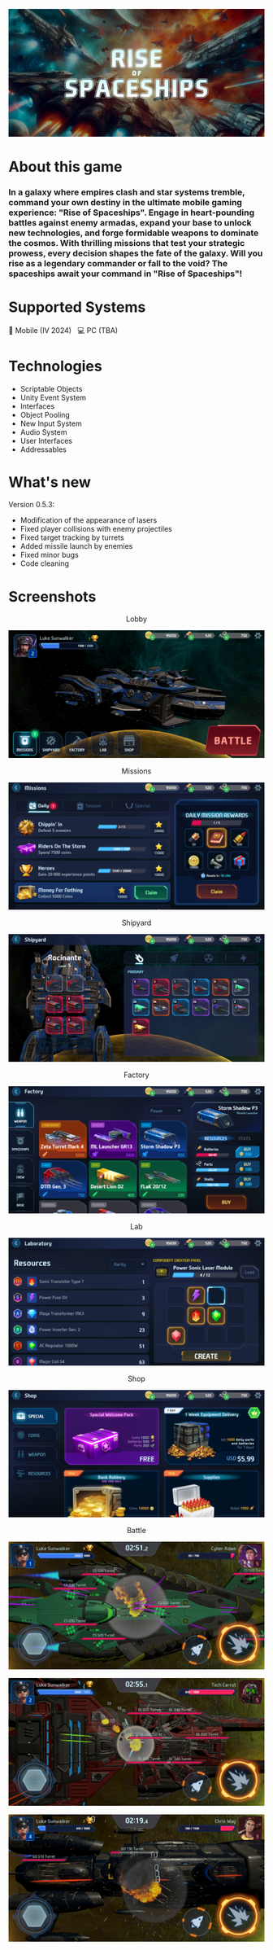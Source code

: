 <div align="center">

[![Rise of Spaceships](assets/ross-title.jpg)](https://github.com/ExtendMedia/RoSS-Code)

</div>

# About this game

### In a galaxy where empires clash and star systems tremble, command your own destiny in the ultimate mobile gaming experience: "Rise of Spaceships". Engage in heart-pounding battles against enemy armadas, expand your base to unlock new technologies, and forge formidable weapons to dominate the cosmos. With thrilling missions that test your strategic prowess, every decision shapes the fate of the galaxy. Will you rise as a legendary commander or fall to the void? The spaceships await your command in "Rise of Spaceships"!

# Supported Systems

:iphone: Mobile (IV 2024)&nbsp;&nbsp;&nbsp;:computer: PC (TBA)

# Technologies 

- Scriptable Objects
- Unity Event System
- Interfaces
- Object Pooling
- New Input System
- Audio System
- User Interfaces
- Addressables

# What's new

Version 0.5.3:
- Modification of the appearance of lasers
- Fixed player collisions with enemy projectiles
- Fixed target tracking by turrets
- Added missile launch by enemies
- Fixed minor bugs
- Code cleaning

# Screenshots

<div align="center">
<p>Lobby</p>
<p><img src="https://github.com/ExtendMedia/RoSS-Code/blob/main/assets/ross-lobby.jpg" title="Rise of Spaceships - Lobby" alt="Rise of Spaceships - Lobby"/></p>
<p>Missions</p>
<p><img src="https://github.com/ExtendMedia/RoSS-Code/blob/main/assets/ross-missions.jpg" title="Rise of Spaceships - Missions" alt="Rise of Spaceships - Missions"/></p>
<p>Shipyard</p>
<p><img src="https://github.com/ExtendMedia/RoSS-Code/blob/main/assets/ross-shipyard.jpg" title="Rise of Spaceships - Shipyard" alt="Rise of Spaceships - Shipyard"/></p>
<p>Factory</p>
<p><img src="https://github.com/ExtendMedia/RoSS-Code/blob/main/assets/ross-factory.jpg" title="Rise of Spaceships - Factory" alt="Rise of Spaceships - Factory"/></p>
<p>Lab</p>
<p><img src="https://github.com/ExtendMedia/RoSS-Code/blob/main/assets/ross-lab.jpg" title="Rise of Spaceships - Lab" alt="Rise of Spaceships - Lab"/></p>
<p>Shop</p>
<p><img src="https://github.com/ExtendMedia/RoSS-Code/blob/main/assets/ross-shop.jpg" title="Rise of Spaceships - Shop" alt="Rise of Spaceships - Shop"/></p>
<p>Battle</p>
<p><img src="https://github.com/ExtendMedia/RoSS-Code/blob/main/assets/ross-battle-1.jpg" title="Rise of Spaceships - Battle" alt="Rise of Spaceships - Battle"/></p>
<p><img src="https://github.com/ExtendMedia/RoSS-Code/blob/main/assets/ross-battle-2.jpg" title="Rise of Spaceships - Battle" alt="Rise of Spaceships - Battle"/></p>
<p><img src="https://github.com/ExtendMedia/RoSS-Code/blob/main/assets/ross-battle-3.jpg" title="Rise of Spaceships - Battle" alt="Rise of Spaceships - Battle"/></p>
</div>